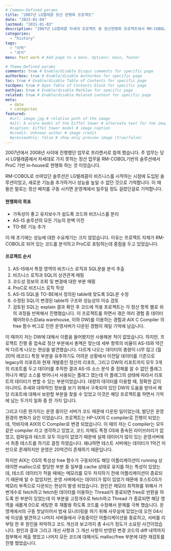 ```yaml
---
# Common-Defined params
title: "2007년 LG텔레콤 정산 현행화 프로젝트"
date: "2023-01-04"
lastmod: "2031-01-03"
description: "2007년 LG텔레콤 차세대 프로젝트 중 정산현행화 프로젝트에서 RM-COBOL로 작성된 Legacy solution을 Oracle ProC기반의 in-house solution으로 변경하는 프로젝트"
categories: 
  - "history"
tags:
  - "이력" 
  - "과거"
menu: Past work # Add page to a menu. Options: main, footer

# Theme-Defined params
comments: true # Enable/disable Disqus comments for specific page
authorbox: true # Enable/disable Authorbox for specific page
toc: true # Enable/disable Table of Contents for specific page
tocOpen: true # Open Table of Contents block for specific page
mathjax: true # Enable/disable MathJax for specific page
related: true # Enable/disable Related content for specific page
meta:
  - date
  - categories
featured:
  #url: image.jpg # relative path of the image
  #alt: A scale model of the Eiffel tower # alternate text for the image
  #caption: Eiffel tower model # image caption
  #credit: Unknown author # image credit
  #previewOnly: false # show only preview image (true/false)
--- 
```


2007년에서 2008년 사이에 진행했던 업무로 프리랜서로 참여 했습니다. 
주 업무는 당시 LG텔레콤에서 차세대로 가지 못하는 정산 업무을 RM-COBOL기반의 솔루션에서 
ProC 기반 in-house로 현행화 하는 것 이었습니다. 

RM-COBOL로 쓰여있던 솔루션은 LG텔레콤이 비즈니스를 시작하는 시점에 도입된 솔루션이었고, 
새로운 기능을 추가하거나 성능을 높일 수 없던 것으로 기억합니다. 
이 때 들은 말로는 정산 배치를 구동 시키면 운영계에서 일주일 정도 걸렸던걸로 기억합니다. 

#### 현행화의 목표 
- 가독성이 좋고 유지보수가 쉽도록 코드와 비즈니스를 분리
- AS-IS 솔루션의 모든 기능의 완벽 이전
- TO-BE 기능 추가

이 때 초기에는 성능에 대한 수요제기는 크지 않았습니다. 
이유는 프로젝트 자체가  RM-COBOL로 되어 있는 코드를 분석하고 ProC로 포팅하는데 중점을 두고 있었습니다. 

#### 프로젝트 순서
1. AS-IS에서 특정 영역의 비즈니스 로직과 SQL문을 분석 추출
2. 비즈니스 로직과 SQL의 상관관계 매핑 
3. 코드성 정보의 조회 및 변경에 대한 부분 매핑
4. ProC로 비즈니스 로직 작성
5. AS-IS SQL을 TO-BE에서 정의된 table에 맞도록 SQL문 수정
6. 수정된 SQL이 변경된 table의 구조와 성능상의 이슈 검토
7. 검토된 SQL는 explain 결과 확인 후 코드에 적용
프로젝트는 각 정산 항목 별로 위의 과정을 반복해서 진행했습니다. 
이 프로젝트를 하면서 겪은 여러 경험 중 데이터 웨어하우스(Data warehouse, 이하 DW)를 이용하는 경험과 AIX C Compiler 의 free 함수 버그로 인한 운영서버가 다운된 경험이 제일 기억에 남습니다. 

이 때까지 저는 DW에 대해서 이름을 들어봤지만 사용해본 적이 없었습니다. 
하지만, 프로젝트 진행 중 접속료 정산 부분에서 총액은 맞는데 세부 항목의 비율이 AS-IS와 약간씩 다르게 나오는 현상을 발견했습니다. 다르게 나오는 데이터의 총량이 너무 많고 (월 20억 레코드) 특정 부분을 유추하기도 어려운 상황에서 이전달 데이터를 기준으로 legacy의 리포트와 현재 개발중인 정산의 리포트, 그리고 DW의 리포트까지 
모두 3개의 리포트를 두고 데이터를 추적한 결과 AS-IS 소스 분석 중 정체를 알 수 없던 플래그 하나가 해당 소스를 벗어나서 사용되는 플래그 였는데 이 플래그의 상태에 따라서 리포트의 데이터가 변할 수 있는 부분이었습니다.
대량의 데이터를 이용할 때, 정확한 값이 아니어도 추세와 대략적인 정보를 보기 위해서 구축되어 있던 DW의 도움을 받아서 해당 리포트에 대해서 보완할 부분을 찾을 수 있었고 이것은 해당 프로젝트를 하면서 기억에 남는 두가지 일화 중 한 가지 입니다. 

그리고 다른 한가지는 운영 중이던 서버가 코드 때문에 다운된 일이었는데, 발단은 운영 환경의 변화가 요인 이었습니다. 
프로젝트는 HP-UX의 C compiler로 진행이 되었는데, 막바지에 AIX의 C Compiler로 변경 되었습니다. 
이 때의 저는 C compiler는 모두 같은 compiler 라고 생각하고 있었고, 코드 자체도 특정 OS에 종속된 라이브러리가 없었고,  컴파일과 테스트 모두 이상이 없었기 때문에 실제 데이터가 많이 있는 운영서버에서 최종 테스트를 하기로 결정 하였습니다. 왜냐하면 테스트 서버에는 데이터가 1억건 미만으로 존재하지만 운영은 20억건이 존재하기 때문입니다.

하지만  AIX는 OS의 특성상 free 함수가 구동되어도 해당 어플리케이션이 running 상태이면 malloc으로 할당한 부분 중 일부를 cache 상태로 유지를 하는 특성이 있었는데, 테스트 데이터가 적을 때에는 메모리를 모두 차지하기 전에 어플리케이션이 종료되기 때문에 알 수 없었지만, 운영 서버에서는 데이터가 많이 있었기 때문에 
호스트OS가 메모리 부족으로 다운되는 현상이 발생 되었습니다. 
원인은 메모리 최적화를 위해서 가변개수로 fetch하고 fetch된 데이터를 이용하는 Thread가 종료되면 free로 반환을 하도록 한 부분이 있었는데 이 부분을 고정개수로 fetch하고 Thread 가 종료되면 해당 영역을 새롭게 0으로 세팅한 후 재활용 하도록 코드를 수정해서 문제를 극복 했습니다.
운영계에서의 구동 첫날이어서 밤새 모니터링을 하기 위해 사무실에 있었는데 오전 04시에 이상을 발견하고 
나머지 서버들에서 구동중이던 어플리케이션을 종료하고, 서버를 리부팅 한 후 원인을 파악하고 코드 개선과 보고까지 총 4시가 정도가 소요된 사건이었습니다. 
원인과 결과 그리고 개선 사항과 그 개선 사항이 반영된 변경 코드의 diff 내역까지 첨부해서 제출 했었고 
나머지 모든 코드에 대해서도 malloc/free 부분에 대한 재검토를 진행 했었습니다. 
